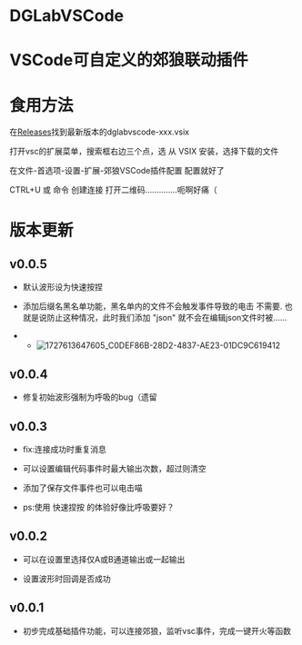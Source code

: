 # DGLabVSCode
VSCode可自定义的郊狼联动插件
=======

# 食用方法

在[Releases](https://github.com/lxyddice/DGLabVSCode/releases)找到最新版本的dglabvscode-xxx.vsix

打开vsc的扩展菜单，搜索框右边三个点，选 从 VSIX 安装，选择下载的文件

在文件-首选项-设置-扩展-郊狼VSCode插件配置 配置就好了

CTRL+U 或 命令 创建连接 打开二维码..............呃啊好痛（

# 版本更新

## v0.0.5

- 默认波形设为快速按捏

- 添加后缀名黑名单功能，黑名单内的文件不会触发事件导致的电击 不需要. 也就是说防止这种情况，此时我们添加 "json" 就不会在编辑json文件时被......

- - ![1727613647605_C0DEF86B-28D2-4837-AE23-01DC9C619412](https://pic.lxyddice.moe/i/2024/09/29/xric6y.webp)

## v0.0.4

- 修复初始波形强制为呼吸的bug（遗留

## v0.0.3

- fix:连接成功时重复消息

- 可以设置编辑代码事件时最大输出次数，超过则清空

- 添加了保存文件事件也可以电击喵

- ps:使用 快速捏按 的体验好像比呼吸要好？

## v0.0.2

- 可以在设置里选择仅A或B通道输出或一起输出

- 设置波形时回调是否成功

## v0.0.1

- 初步完成基础插件功能，可以连接郊狼，监听vsc事件，完成一键开火等函数